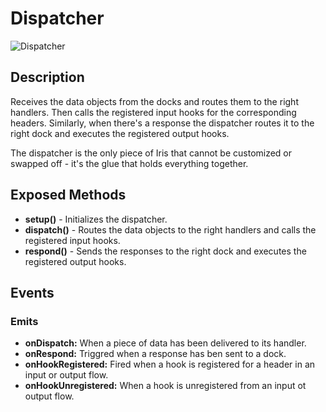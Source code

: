# Dispatcher

![Dispatcher](http://i.imgur.com/1Lg4L15.png)

## Description

Receives the data objects from the docks and routes them to the right handlers. Then calls the registered input hooks for the corresponding headers.
Similarly, when there's a response the dispatcher routes it to the right dock and executes the registered output hooks. 

The dispatcher is the only piece of Iris that cannot be customized or swapped off - it's the glue that holds everything together.


## Exposed Methods

- **setup()** - Initializes the dispatcher.
- **dispatch()** - Routes the data objects to the right handlers and calls the registered input hooks.
- **respond()** - Sends the responses to the right dock and executes the registered output hooks.


## Events

### Emits
- **onDispatch:** When a piece of data has been delivered to its handler.
- **onRespond:** Triggred when a response has ben sent to a dock.
- **onHookRegistered:** Fired when a hook is registered for a header in an input or output flow.
- **onHookUnregistered:** When a hook is unregistered from an input ot output flow.